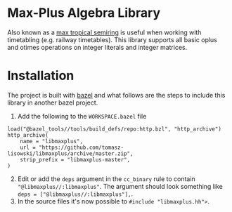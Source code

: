 # Max-Plus Algebra Library
Also known as a [max tropical semiring](https://en.wikipedia.org/wiki/Tropical_semiring) is useful 
when working with timetabling (e.g. railway timetables). This library supports all basic oplus and 
otimes operations on integer literals and integer matrices.

# Installation
The project is built with [bazel](https://bazel.build) and what follows are the steps to include 
this library in another bazel project.
1. Add the following to the ```WORKSPACE.bazel``` file 
```
load("@bazel_tools//tools/build_defs/repo:http.bzl", "http_archive")
http_archive(
    name = "libmaxplus",
    url = "https://github.com/tomasz-lisowski/libmaxplus/archive/master.zip",
    strip_prefix = "libmaxplus-master",
)
```
2. Edit or add the ```deps``` argument in the ```cc_binary``` rule to contain 
```"@libmaxplus//:libmaxplus"```. The argument should look something like 
```deps = ["@libmaxplus//:libmaxplus"],```.
3. In the source files it's now possible to ```#include "libmaxplus.hh">```.
